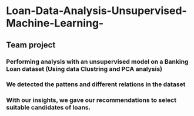 # Loan-Data-Analysis-Unsupervised-Machine-Learning-
## Team project
### Performing analysis with an unsupervised model on a Banking Loan dataset (Using data Clustring and PCA analysis)
### We detected the pattens and different relations in the dataset
### With our insights, we gave our recommendations to select suitable candidates of loans.
